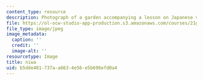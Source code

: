 ```yaml
---
content_type: resource
description: Photograph of a garden accompanying a lesson on Japanese vocabulary.
file: https://ol-ocw-studio-app-production.s3.amazonaws.com/courses/21g-504-japanese-iv-spring-2009/b5dde481737aa6634e56e5b696efd0a4_niwa.jpg
file_type: image/jpeg
image_metadata:
  caption: ''
  credit: ''
  image-alt: ''
resourcetype: Image
title: niwa
uid: b5dde481-737a-a663-4e56-e5b696efd0a4
---
```

